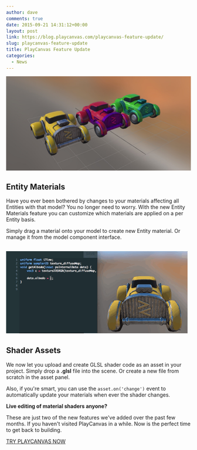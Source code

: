 ```yaml
---
author: dave
comments: true
date: 2015-09-21 14:31:12+00:00
layout: post
link: https://blog.playcanvas.com/playcanvas-feature-update/
slug: playcanvas-feature-update
title: PlayCanvas Feature Update
categories:
  - News
---
```


[![PLAYHACK Cars](/assets/media/playhack-cars.jpg)](/assets/media/playhack-cars.jpg)

## Entity Materials

Have you ever been bothered by changes to your materials affecting all Entities with that model? You no longer need to worry. With the new Entity Materials feature you can customize which materials are applied on a per Entity basis.

Simply drag a material onto your model to create new Entity material. Or manage it from the model component interface.

## [![shader_update](/assets/media/shader_update.gif)](/assets/media/shader_update.gif)

## Shader Assets

We now let you upload and create GLSL shader code as an asset in your project. Simply drop a **.glsl** file into the scene. Or create a new file from scratch in the asset panel.

Also, if you're smart, you can use the `asset.on('change')` event to automatically update your materials when ever the shader changes.

**Live editing of material shaders anyone?**

These are just two of the new features we've added over the past few months. If you haven't visited PlayCanvas in a while. Now is the perfect time to get back to building.

[TRY PLAYCANVAS NOW](https://playcanvas.com)
